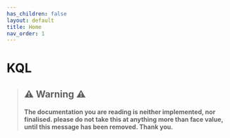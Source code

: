 ```yaml
---
has_children: false
layout: default
title: Home
nav_order: 1
---
```

# KQL

> ## ⚠️ Warning ⚠️
> #### The documentation you are reading is neither implemented, nor finalised. please do not take this at anything more than face value, until this message has been removed. Thank you.

